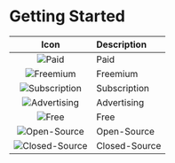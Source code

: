 # Getting Started

| Icon                                                     | Description   |
|:--------------------------------------------------------:|:--------------|
|![](mac-app-collection/paid.svg "Paid")                             | Paid          |
|![](/freemium.svg "Freemium")                     | Freemium      |
|![](/symbols/subscription.svg "Subscription")             | Subscription  |
|![](/symbols/ad.svg "Advertising")                        | Advertising   |
|![](/symbols/free.svg "Free")                             | Free          |
|![](/symbols/open.svg "Open-Source")                      | Open-Source   |
|![](/symbols/closed.svg "Closed-Source")                  | Closed-Source |
